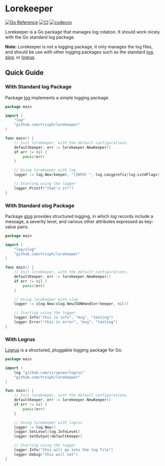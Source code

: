 # Lorekeeper

[![Go Reference](https://pkg.go.dev/badge/github.com/trviph/lorekeeper.svg)](https://pkg.go.dev/github.com/trviph/lorekeeper) [![CI](https://github.com/trviph/lorekeeper/actions/workflows/ci.yaml/badge.svg)](https://github.com/trviph/lorekeeper/actions/workflows/ci.yaml) [![codecov](https://codecov.io/gh/trviph/lorekeeper/graph/badge.svg?token=7DDZ8QNJHW)](https://codecov.io/gh/trviph/lorekeeper)

Lorekeeper is a Go package that manages log rotation. It should work nicely with the Go standard log package.

**Note:** Lorekeeper is not a logging package, it only manages the log files, and should be use with other logging packages such as the standard [log](#with-standard-log-package), [slog](#with-standard-slog-package), or [logrus](#with-logrus).

## Quick Guide

### With Standard log Package

Package [log](https://pkg.go.dev/log) implements a simple logging package.

```go
package main

import (
    "log"
    "github.com/trviph/lorekeeper"
)

func main() {
    // Init lorekeeper, with the default configurations.
    defaultKeeper, err := lorekeeper.NewKeeper()
    if err != nil {
        panic(err)
    }

    // Using lorekeeper with log
    logger := log.New(keeper, "[INFO] ", log.Lmsgprefix|log.LstdFlags)

    // Starting using the logger
    logger.Printf("that's it!")
}
```

### With Standard slog Package

Package [slog](https://pkg.go.dev/log/slog) provides structured logging, in which log records include a message, a severity level, and various other attributes expressed as key-value pairs.

```go
package main

import (
    "log/slog"
    "github.com/trviph/lorekeeper"
)

func main() {
    // Init lorekeeper, with the default configurations.
    defaultKeeper, err := lorekeeper.NewKeeper()
    if err != nil {
        panic(err)
    }

    // Using lorekeeper with slog
    logger := slog.New(slog.NewJSONHandler(keeper, nil))

    // Starting using the logger
    logger.Info("this is info", "msg", "testing")
    logger.Error("this is error", "msg", "testing")
}
```

### With Logrus

[Logrus](https://github.com/sirupsen) is a structured, pluggable logging package for Go.  

```go
package main

import (
    log "github.com/sirupsen/logrus"
    "github.com/trviph/lorekeeper"
)

func main() {
    // Init lorekeeper, with the default configurations.
    defaultKeeper, err := lorekeeper.NewKeeper()
    if err != nil {
        panic(err)
    }

    // Using lorekeeper with logrus
    logger := log.New()
    logger.SetLevel(log.InfoLevel)
    logger.SetOutput(defaultKeeper)

    // Starting using the logger
    logger.Info("this will go into the log file")
    logger.Debug("this will not")
}
```
